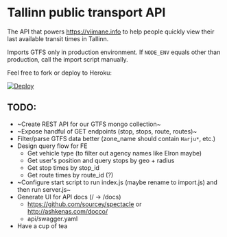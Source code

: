 # Tallinn public transport API

The API that powers https://viimane.info to help people quickly
view their last available transit times in Tallinn.

Imports GTFS only in production environment. If `NODE_ENV` equals other
than production, call the import script manually.

Feel free to fork or deploy to Heroku:

[![Deploy](https://www.herokucdn.com/deploy/button.png)](https://heroku.com/deploy?template=https://github.com/andreasvirkus/tallinn-transport-api)

## TODO:
- ~Create REST API for our GTFS mongo collection~
- ~Expose handful of GET endpoints (stop, stops, route, routes)~
- Filter/parse GTFS data better (zone_name should contain `Harju*`, etc.)
- Design query flow for FE
  - Get vehicle type (to filter out agency names like Elron maybe)
  - Get user's position and query stops by geo + radius
  - Get stop times by stop_id
  - Get route times by route_id (?)
- ~Configure start script to run index.js (maybe rename to import.js) and then run server.js~
- Generate UI for API docs (/ -> /docs)
  - https://github.com/sourcey/spectacle or http://ashkenas.com/docco/
  - api/swagger.yaml
- Have a cup of tea